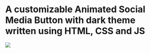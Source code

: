 # A customizable Animated Social Media Button with dark theme written using HTML, CSS and JS

<img src="https://i.imgur.com/yVCJIpf.png">
